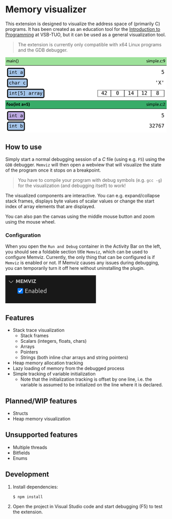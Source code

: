 # Memory visualizer

This extension is designed to visualize the address space of (primarily C) programs.
It has been created as an education tool for the [Introduction to Programming](https://github.com/geordi/upr-course) at VSB-TUO, but it can be used as a general visualization tool.

> The extension is currently only compatible with x64 Linux programs and the GDB debugger.

![](./img/screen-1.png)

## How to use

Simply start a normal debugging session of a _C_ file (using e.g. `F5`) using the `GDB` debugger.
`Memviz` will then open a webview that will visualize the state of the program once it stops on a breakpoint.

> You have to compile your program with debug symbols (e.g. `gcc -g`) for the visualization (and debugging itself) to work!

The visualized components are interactive. You can e.g. expand/collapse stack frames, displays byte values of scalar
values or change the start index of array elements that are displayed.

You can also pan the canvas using the middle mouse button and zoom using the mouse wheel.

### Configuration

When you open the `Run and Debug` container in the Activity Bar on the left, you should see a foldable section title `Memviz`, which can be used to configure Memviz. Currently, the only thing that can be configured is if `Memviz` is enabled or not. If Memviz causes any issues during debugging, you can temporarily turn it off here without uninstalling the plugin.

![](./img/screen-configuration-panel.png)

## Features

- Stack trace visualization
  - Stack frames
  - Scalars (integers, floats, chars)
  - Arrays
  - Pointers
  - Strings (both inline char arrays and string pointers)
- Heap memory allocation tracking
- Lazy loading of memory from the debugged process
- Simple tracking of variable initialization
  - Note that the initialization tracking is offset by one line, i.e. the variable is assumed to be initialized on the line where it is declared.

## Planned/WIP features

- Structs
- Heap memory visualization

## Unsupported features

- Multiple threads
- Bitfields
- Enums

## Development

1. Install dependencies:
   ```bash
   $ npm install
   ```
2. Open the project in Visual Studio code and start debugging (F5) to test the extension.
